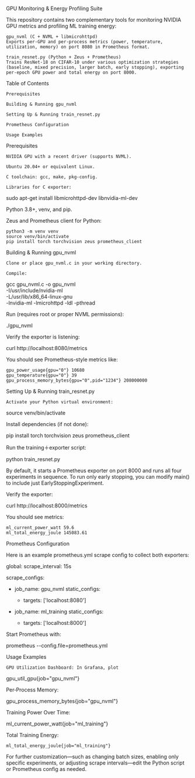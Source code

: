 GPU Monitoring & Energy Profiling Suite

This repository contains two complementary tools for monitoring NVIDIA GPU metrics and profiling ML training energy:

    gpu_nvml (C + NVML + libmicrohttpd)
    Exports per-GPU and per-process metrics (power, temperature, utilization, memory) on port 8080 in Prometheus format.

    train_resnet.py (Python + Zeus + Prometheus)
    Trains ResNet-18 on CIFAR-10 under various optimization strategies (baseline, mixed precision, larger batch, early stopping), exporting per-epoch GPU power and total energy on port 8000.

Table of Contents

    Prerequisites

    Building & Running gpu_nvml

    Setting Up & Running train_resnet.py

    Prometheus Configuration

    Usage Examples

Prerequisites

    NVIDIA GPU with a recent driver (supports NVML).

    Ubuntu 20.04+ or equivalent Linux.

    C toolchain: gcc, make, pkg-config.

    Libraries for C exporter:

sudo apt-get install libmicrohttpd-dev libnvidia-ml-dev

Python 3.8+, venv, and pip.

Zeus and Prometheus client for Python:

    python3 -m venv venv
    source venv/bin/activate
    pip install torch torchvision zeus prometheus_client

Building & Running gpu_nvml

    Clone or place gpu_nvml.c in your working directory.

    Compile:

gcc gpu_nvml.c -o gpu_nvml \
  -I/usr/include/nvidia-ml \
  -L/usr/lib/x86_64-linux-gnu \
  -lnvidia-ml -lmicrohttpd -ldl -pthread

Run (requires root or proper NVML permissions):

./gpu_nvml

Verify the exporter is listening:

curl http://localhost:8080/metrics

You should see Prometheus-style metrics like:

    gpu_power_usage{gpu="0"} 10680
    gpu_temperature{gpu="0"} 39
    gpu_process_memory_bytes{gpu="0",pid="1234"} 208000000

Setting Up & Running train_resnet.py

    Activate your Python virtual environment:

source venv/bin/activate

Install dependencies (if not done):

pip install torch torchvision zeus prometheus_client

Run the training＋exporter script:

python train_resnet.py

By default, it starts a Prometheus exporter on port 8000 and runs all four experiments in sequence.
To run only early stopping, you can modify main() to include just EarlyStoppingExperiment.

Verify the exporter:

curl http://localhost:8000/metrics

You should see metrics:

    ml_current_power_watt 59.6
    ml_total_energy_joule 145083.61

Prometheus Configuration

Here is an example prometheus.yml scrape config to collect both exporters:

global:
  scrape_interval: 15s

scrape_configs:
  - job_name: gpu_nvml
    static_configs:
      - targets: ['localhost:8080']

  - job_name: ml_training
    static_configs:
      - targets: ['localhost:8000']

Start Prometheus with:

prometheus --config.file=prometheus.yml

Usage Examples

    GPU Utilization Dashboard: In Grafana, plot

gpu_util_gpu{job="gpu_nvml"}

Per‐Process Memory:

gpu_process_memory_bytes{job="gpu_nvml"}

Training Power Over Time:

ml_current_power_watt{job="ml_training"}

Total Training Energy:

    ml_total_energy_joule{job="ml_training"}

For further customization—such as changing batch sizes, enabling only specific experiments, or adjusting scrape intervals—edit the Python script or Prometheus config as needed.
